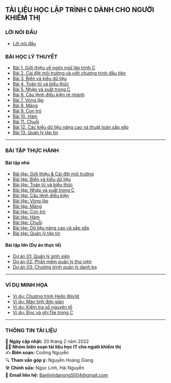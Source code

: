 ## TÀI LIỆU HỌC LẬP TRÌNH C DÀNH CHO NGƯỜI KHIẾM THỊ

### LỜI NÓI ĐẦU  
- [Lời nói đầu](Lessons/Lesson-0.md)  

### BÀI HỌC LÝ THUYẾT  
- [Bài 1. Giới thiệu về ngôn ngữ lập trình C](Lessons/Lesson-1.md)  
- [Bài 2. Cài đặt môi trường và viết chương trình đầu tiên](Lessons/Lesson-2.md)  
- [Bài 3. Biến và kiểu dữ liệu](Lessons/Lesson-3.md)  
- [Bài 4. Toán tử và biểu thức](Lessons/Lesson-4.md)  
- [Bài 5. Nhập và xuất trong C](Lessons/Lesson-5.md)  
- [Bài 6. Câu lệnh điều kiện rẽ nhánh](Lessons/Lesson-6.md)  
- [Bài 7. Vòng lặp](Lessons/Lesson-7.md)  
- [Bài 8. Mảng](Lessons/Lesson-8.md)  
- [Bài 9. Con trỏ](Lessons/Lesson-9.md)  
- [Bài 10. Hàm](Lessons/Lesson-10.md)  
- [Bài 11. Chuỗi](Lessons/Lesson-11.md)  
- [Bài 12. Các kiểu dữ liệu nâng cao và thuật toán sắp xếp](Lessons/Lesson-12.md)  
- [Bài 13. Quản lý tập tin](Lessons/Lesson-13.md)  

---

### BÀI TẬP THỰC HÀNH  
#### Bài tập nhỏ  
- [Bài tập: Giới thiệu & Cài đặt môi trường](Exercises/Exercise-1.md)  
- [Bài tập: Biến và kiểu dữ liệu](Exercises/Exercise-2.md)  
- [Bài tập: Toán tử và biểu thức](Exercises/Exercise-3.md)  
- [Bài tập: Nhập và xuất trong C](Exercises/Exercise-4.md)  
- [Bài tập: Câu lệnh điều kiện](Exercises/Exercise-5.md)  
- [Bài tập: Vòng lặp](Exercises/Exercise-6.md)  
- [Bài tập: Mảng](Exercises/Exercise-7.md)  
- [Bài tập: Con trỏ](Exercises/Exercise-8.md)  
- [Bài tập: Hàm](Exercises/Exercise-9.md)  
- [Bài tập: Chuỗi](Exercises/Exercise-10.md)  
- [Bài tập: Dữ liệu nâng cao và sắp xếp](Exercises/Exercise-11.md)  
- [Bài tập: Quản lý tập tin](Exercises/Exercise-12.md)  

#### Bài tập lớn (Dự án thực tế)  
- [Dự án 01: Quản lý sinh viên](Projects/Project-1.md)  
- [Dự án 02: Phần mềm quản lý thư viện](Projects/Project-2.md)  
- [Dự án 03: Chương trình quản lý danh bạ](Projects/Project-3.md)  

---

### VÍ DỤ MINH HỌA  
- [Ví dụ: Chương trình Hello World](Examples/Example-1.c)  
- [Ví dụ: Máy tính đơn giản](Examples/Example-2.c)  
- [Ví dụ: Kiểm tra số nguyên tố](Examples/Example-3.c)  
- [Ví dụ: Đọc và ghi file trong C](Examples/Example-4.c)  

---

### THÔNG TIN TÀI LIỆU  
📅 **Ngày cập nhật:** 20 tháng 2 năm 2022  
👨‍💻 **Nhóm biên soạn tài liệu học IT cho người khiếm thị**  
✍ **Biên soạn:** Coding Nguyễn  
🔍 **Tham vấn góp ý:** Nguyễn Hoàng Giang  
🛠 **Chỉnh sửa:** Ngọc Linh, Hải Nguyễn  
📧 **Email liên hệ:** Banlinhdanong5004@gmail.com
